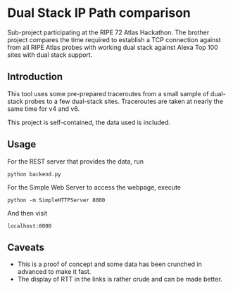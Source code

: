 # Dual Stack IP Path comparison

Sub-project participating at the RIPE 72 Atlas Hackathon. The brother project
 compares the time required to establish a TCP connection against from all 
 RIPE Atlas probes with working dual stack against Alexa Top 100 sites with 
 dual stack support.
 
 
## Introduction

This tool uses some pre-prepared traceroutes from a small sample of 
dual-stack probes to a few dual-stack sites. Traceroutes are taken at nearly 
the same time for v4 and v6.

This project is self-contained, the data used is included.

## Usage

For the REST server that provides the data, run

```
python backend.py
```

For the Simple Web Server to access the webpage, execute

```
python -m SimpleHTTPServer 8000
```

And then visit

```
localhost:8000
```

## Caveats

* This is a proof of concept and some data has been crunched in advanced to 
make it fast.
* The display of RTT in the links is rather crude and can be made better.

